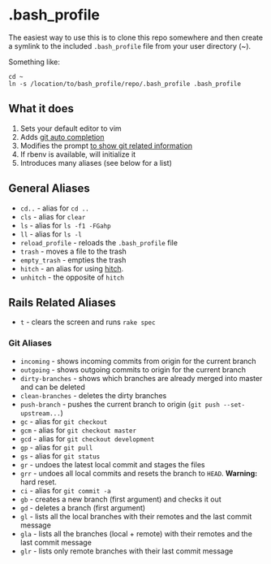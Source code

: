# .bash_profile

The easiest way to use this is to clone this repo somewhere and then create a
symlink to the included `.bash_profile` file from your user directory (~).

Something like:

    cd ~
    ln -s /location/to/bash_profile/repo/.bash_profile .bash_profile

## What it does
1. Sets your default editor to vim
2. Adds [git auto completion](https://github.com/git/git/blob/master/contrib/completion/git-completion.bash)
3. Modifies the prompt [to show git related information](https://github.com/git/git/blob/master/contrib/completion/git-prompt.sh)
4. If rbenv is available, will initialize it
5. Introduces many aliases (see below for a list)

## General Aliases
* `cd..` - alias for `cd ..`
* `cls` - alias for `clear`
* `ls` - alias for `ls -f1 -FGahp`
* `ll` - alias for `ls -l`
* `reload_profile` - reloads the `.bash_profile` file
* `trash` - moves a file to the trash
* `empty_trash` - empties the trash
* `hitch` - an alias for using [hitch](https://github.com/therubymug/hitch).
* `unhitch` - the opposite of `hitch`

## Rails Related Aliases
* `t` - clears the screen and runs `rake spec`

### Git Aliases
* `incoming` - shows incoming commits from origin for the current branch
* `outgoing` - shows outgoing commits to origin for the current branch
* `dirty-branches` - shows which branches are already merged into master and can be deleted
* `clean-branches` - deletes the dirty branches
* `push-branch` - pushes the current branch to origin (`git push --set-upstream...`)
* `gc` - alias for `git checkout`
* `gcm` - alias for `git checkout master`
* `gcd` - alias for `git checkout development`
* `gp` - alias for `git pull`
* `gs` - alias for `git status`
* `gr` - undoes the latest local commit and stages the files
* `grr` - undoes all local commits and resets the branch to `HEAD`. **Warning:** hard reset.
* `ci` - alias for `git commit -a`
* `gb` - creates a new branch (first argument) and checks it out
* `gd` - deletes a branch (first argument)
* `gl` - lists all the local branches with their remotes and the last commit message
* `gla` - lists all the branches (local + remote) with their remotes and the last commit message
* `glr` - lists only remote branches with their last commit message

